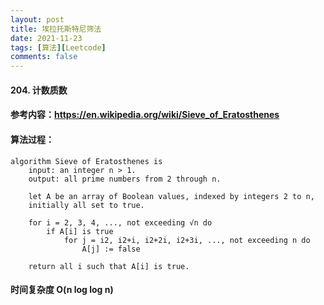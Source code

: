 ```yaml
---
layout: post
title: 埃拉托斯特尼筛法
date: 2021-11-23
tags: [算法][Leetcode]
comments: false
---
```

#### 204. 计数质数
#### 参考内容：https://en.wikipedia.org/wiki/Sieve_of_Eratosthenes
#### 算法过程：
```
algorithm Sieve of Eratosthenes is
    input: an integer n > 1.
    output: all prime numbers from 2 through n.

    let A be an array of Boolean values, indexed by integers 2 to n,
    initially all set to true.
    
    for i = 2, 3, 4, ..., not exceeding √n do
        if A[i] is true
            for j = i2, i2+i, i2+2i, i2+3i, ..., not exceeding n do
                A[j] := false

    return all i such that A[i] is true.
```
#### 时间复杂度 O(n log log n)